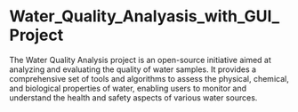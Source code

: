 # Water_Quality_Analyasis_with_GUI_Project
The Water Quality Analysis project is an open-source initiative aimed at analyzing and evaluating the quality of water samples. It provides a comprehensive set of tools and algorithms to assess the physical, chemical, and biological properties of water, enabling users to monitor and understand the health and safety aspects of various water sources.
